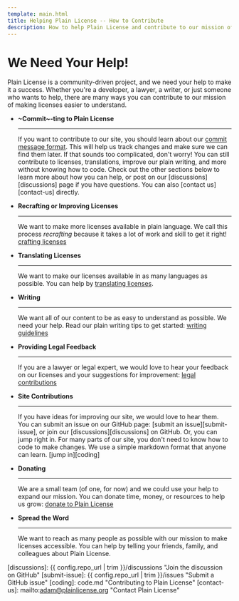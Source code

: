 ```yaml
---
template: main.html
title: Helping Plain License -- How to Contribute
description: How to help Plain License and contribute to our mission of making licenses easier to understand.
---
```


# We Need Your Help!

Plain License is a community-driven project, and we need your help to make it a success. Whether you're a developer, a lawyer, a writer, or just someone who wants to help, there are many ways you can contribute to our mission of making licenses easier to understand.

<div class="grid cards" markdown>

-   __~Commit~-ting to Plain License__

    ---
    If you want to contribute to our site, you should learn about our [commit message format][commitformat]. This will help us track changes and make sure we can find them later. If that sounds too complicated, don't worry! You can still contribute to licenses, translations, improve our plain writing, and more without knowing how to code. Check out the other sections below to learn more about how you can help, or post on our [discussions][discussions] page if you have questions. You can also [contact us][contact-us] directly.

-   __Recrafting or Improving Licenses__

    ---
    We want to make more licenses available in plain language. We call this process *recrafting* because it takes a lot of work and skill to get it right! [crafting licenses][crafting]

-   __Translating Licenses__

    ---
    We want to make our licenses available in as many languages as possible. You can help by [translating licenses][translating].

-   __Writing__

    ---
    We want all of our content to be as easy to understand as possible. We need your help. Read our plain writing tips to get started: [writing guidelines][writing]

-   __Providing Legal Feedback__

    ---
    If you are a lawyer or legal expert, we would love to hear your feedback on our licenses and your suggestions for improvement: [legal contributions][legal]

-   __Site Contributions__

    ---
    If you have ideas for improving our site, we would love to hear them. You can submit an issue on our GitHub page: [submit an issue][submit-issue], or join our [discussions][discussions] on GitHub. Or, you can jump right in. For many parts of our site, you don't need to know how to code to make changes. We use a simple markdown format that anyone can learn. [jump in][coding]

-   __Donating__

    ---
    We are a small team (of one, for now) and we could use your help to expand our mission. You can donate time, money, or resources to help us grow: [donate to Plain License][donate]

-   __Spread the Word__

    ---
    We want to reach as many people as possible with our mission to make licenses accessible. You can help by telling your friends, family, and colleagues about Plain License.

</div>

[commitformat]: commit.md "Commit Message Format"
[crafting]: craft.md "License Crafting Guide"
[writing]: write.md "Writing Guidelines"
[translating]: translate.md "Translation Guide"
[legal]: legal.md "Legal Contributions to Plain License"
[donate]: donate.md "Donate to Plain License"
[discussions]: {{ config.repo_url | trim }}/discussions "Join the discussion on GitHub"
[submit-issue]: {{ config.repo_url | trim }}/issues "Submit a GitHub issue"
[coding]: code.md "Contributing to Plain License"
[contact-us]: mailto:adam@plainlicense.org "Contact Plain License"

